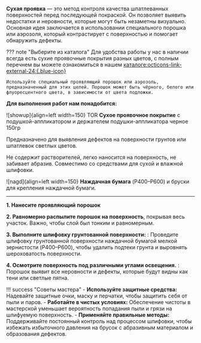 __Сухая проявка__ — это метод контроля качества шпатлеванных поверхностей перед последующей покраской. Он позволяет выявить недостатки и неровности, которые могут быть незаметны визуально. Основная идея заключается в использовании специального порошка или аэрозоля, который контрастирует с поверхностью и помогает обнаружить дефекты. 

??? note "Выберите из каталога"
	Для удобства работы у нас в наличии всегда есть сухие проявочные покрытия разных цветов, с полным перечнем вы можете ознакомиться в нашем [каталоге:octicons-link-external-24:{.blue-icon}](https://autolevel.pro/catalog/proyavochnoe_pokrytie/)

	Используйте специальный проявляющий порошок или аэрозоль, предназначенный для этих целей. Порошок может быть чёрного, белого или флуоресцентного цвета, в зависимости от цвета подложки.


__Для выполнения работ нам понадобится:__

![showup]{align=left width=150} TOR __Сухое проявочное покрытие__ с подушкой-аппликатором и держателем подушки-аппликатора черное 150гр

Предназначено для выявления дефектов на поверхности грунтов или шпатлевок светлых цветов. 

Не содержит растворителей, легко наносится на поверхность, не забивает абразив. Совместимо со средствами для сухой и влажной шлифовки. 

![nagd]{align=left width=150} __Наждачная бумага__ (P400–P600) и бруски для крепления наждачной бумаги. 

--- 

__1. Нанесите проявляющий порошок__

__2. Равномерно распылите порошок на поверхность__, покрывая весь участок. Важно, чтобы слой был тонким и равномерным.

__3. Выполните шлифовку грунтованной поверхности:__ 
:    Проведите  шлифовку грунтованной поверхности наждачной бумагой мелкой зернистости (P400–P600), чтобы удалить подтеки грунта и выровнять шероховатость поверхности.

__4. Осмотрите поверхность под различными углами освещения.__
:    Порошок выявит все неровности и дефекты, которые будут видны как тени или светлые пятна.

!!! success "Советы мастера"
	- __Используйте защитные средства:__ Надевайте защитные очки, маску и перчатки, чтобы защитить себя от пыли и паров.
    - __Работайте в чистых условиях:__ Обеспечение чистоты в мастерской уменьшает вероятность попадания пыли и грязи на шлифуемую поверхность.
	- __Применяйте правильные методы:__ Поддерживайте постоянный контроль над процессом шлифовки, чтобы избежать избыточного давления на брусок с абразивным материалом и образования дефектов.
